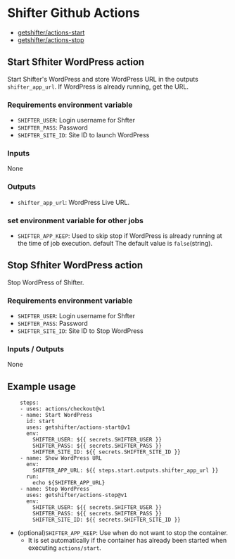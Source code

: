 # Shifter Github Actions

- [getshifter/actions-start](https://github.com/marketplace/actions/start-sfhiter-wordpress)
- [getshifter/actions-stop](https://github.com/marketplace/actions/stop-sfhiter-wordpress)

## Start Sfhiter WordPress action

Start Shifter's WordPress and store WordPress URL in the outputs `shifter_app_url`.
If WordPress is already running, get the URL.

### Requirements environment variable

- `SHIFTER_USER`: Login username for Shfter
- `SHIFTER_PASS`: Password
- `SHIFTER_SITE_ID`: Site ID to launch WordPress

### Inputs

None

### Outputs

- `shifter_app_url`: WordPress Live URL.

### set environment variable for other jobs

- `SHIFTER_APP_KEEP`: Used to skip stop if WordPress is already running at the time of job execution. default The default value is `false`(string).

## Stop Sfhiter WordPress action

Stop WordPress of Shifter.

### Requirements environment variable

- `SHIFTER_USER`: Login username for Shfter
- `SHIFTER_PASS`: Password
- `SHIFTER_SITE_ID`: Site ID to Stop WordPress

### Inputs / Outputs

None

## Example usage

```
    steps:
    - uses: actions/checkout@v1
    - name: Start WordPress
      id: start
      uses: getshifter/actions-start@v1
      env:
        SHIFTER_USER: ${{ secrets.SHIFTER_USER }}
        SHIFTER_PASS: ${{ secrets.SHIFTER_PASS }}
        SHIFTER_SITE_ID: ${{ secrets.SHIFTER_SITE_ID }}
    - name: Show WordPress URL
      env:
        SHIFTER_APP_URL: ${{ steps.start.outputs.shifter_app_url }}
      run:
        echo ${SHIFTER_APP_URL}
    - name: Stop WordPress
      uses: getshifter/actions-stop@v1
      env:
        SHIFTER_USER: ${{ secrets.SHIFTER_USER }}
        SHIFTER_PASS: ${{ secrets.SHIFTER_PASS }}
        SHIFTER_SITE_ID: ${{ secrets.SHIFTER_SITE_ID }}
```

- (optional)`SHIFTER_APP_KEEP`: Use when do not want to stop the container.
  - It is set automatically if the container has already been started when executing `actions/start`.
